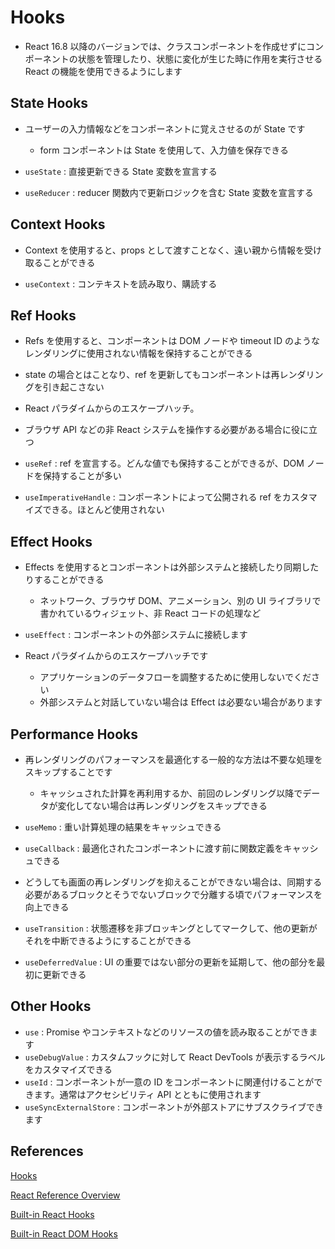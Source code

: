# Hooks

- React 16.8 以降のバージョンでは、クラスコンポーネントを作成せずにコンポーネントの状態を管理したり、状態に変化が生じた時に作用を実行させる React の機能を使用できるようにします

## State Hooks

- ユーザーの入力情報などをコンポーネントに覚えさせるのが State です

  - form コンポーネントは State を使用して、入力値を保存できる

- `useState` : 直接更新できる State 変数を宣言する
- `useReducer` : reducer 関数内で更新ロジックを含む State 変数を宣言する

## Context Hooks

- Context を使用すると、props として渡すことなく、遠い親から情報を受け取ることができる

- `useContext` : コンテキストを読み取り、購読する

## Ref Hooks

- Refs を使用すると、コンポーネントは DOM ノードや timeout ID のようなレンダリングに使用されない情報を保持することができる
- state の場合とはことなり、ref を更新してもコンポーネントは再レンダリングを引き起こさない
- React パラダイムからのエスケープハッチ。
- ブラウザ API などの非 React システムを操作する必要がある場合に役に立つ

- `useRef` : ref を宣言する。どんな値でも保持することができるが、DOM ノードを保持することが多い
- `useImperativeHandle` : コンポーネントによって公開される ref をカスタマイズできる。ほとんど使用されない

## Effect Hooks

- Effects を使用するとコンポーネントは外部システムと接続したり同期したりすることができる

  - ネットワーク、ブラウザ DOM、アニメーション、別の UI ライブラリで書かれているウィジェット、非 React コードの処理など

- `useEffect` : コンポーネントの外部システムに接続します
- React パラダイムからのエスケープハッチです
  - アプリケーションのデータフローを調整するために使用しないでください
  - 外部システムと対話していない場合は Effect は必要ない場合があります

## Performance Hooks

- 再レンダリングのパフォーマンスを最適化する一般的な方法は不要な処理をスキップすることです

  - キャッシュされた計算を再利用するか、前回のレンダリング以降でデータが変化してない場合は再レンダリングをスキップできる

- `useMemo` : 重い計算処理の結果をキャッシュできる
- `useCallback` : 最適化されたコンポーネントに渡す前に関数定義をキャッシュできる

- どうしても画面の再レンダリングを抑えることができない場合は、同期する必要があるブロックとそうでないブロックで分離する頃でパフォーマンスを向上できる

- `useTransition` : 状態遷移を非ブロッキングとしてマークして、他の更新がそれを中断できるようにすることができる
- `useDeferredValue` : UI の重要ではない部分の更新を延期して、他の部分を最初に更新できる

## Other Hooks

- `use` : Promise やコンテキストなどのリソースの値を読み取ることができます
- `useDebugValue` : カスタムフックに対して React DevTools が表示するラベルをカスタマイズできる
- `useId` : コンポーネントが一意の ID をコンポーネントに関連付けることができます。通常はアクセシビリティ API とともに使用されます
- `useSyncExternalStore` : コンポーネントが外部ストアにサブスクライブできます

## References

[Hooks](https://roadmap.sh/react)

[React Reference Overview](https://react.dev/reference/react)

[Built-in React Hooks](https://react.dev/reference/react/hooks)

[Built-in React DOM Hooks](https://react.dev/reference/react-dom/hooks)
